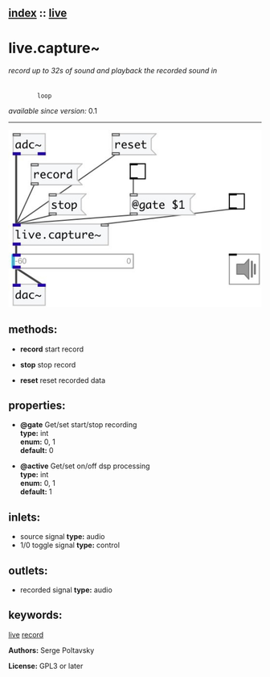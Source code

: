 [index](index.html) :: [live](category_live.html)
---

# live.capture~

###### record up to 32s of sound and playback the recorded sound in
            loop

*available since version:* 0.1

---




[![example](../examples/img/live.capture~.jpg)](../examples/pd/live.capture~.pd)





## methods:

* **record**
start record<br>

* **stop**
stop record<br>

* **reset**
reset recorded data<br>




## properties:

* **@gate** 
Get/set start/stop recording<br>
__type:__ int<br>
__enum:__ 0, 1<br>
__default:__ 0<br>

* **@active** 
Get/set on/off dsp processing<br>
__type:__ int<br>
__enum:__ 0, 1<br>
__default:__ 1<br>



## inlets:

* source signal 
__type:__ audio<br>
* 1/0 toggle signal 
__type:__ control<br>



## outlets:

* recorded signal
__type:__ audio<br>



## keywords:

[live](keywords/live.html)
[record](keywords/record.html)






**Authors:** Serge Poltavsky




**License:** GPL3 or later





